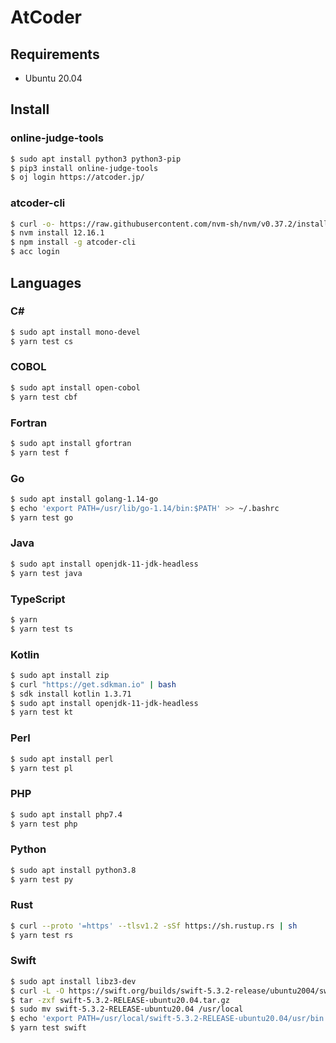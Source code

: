 # AtCoder

## Requirements

- Ubuntu 20.04

## Install

### online-judge-tools

```sh
$ sudo apt install python3 python3-pip
$ pip3 install online-judge-tools
$ oj login https://atcoder.jp/
```

### atcoder-cli

```sh
$ curl -o- https://raw.githubusercontent.com/nvm-sh/nvm/v0.37.2/install.sh | bash
$ nvm install 12.16.1
$ npm install -g atcoder-cli
$ acc login
```

## Languages

### C#

```sh
$ sudo apt install mono-devel
$ yarn test cs
```

### COBOL

```sh
$ sudo apt install open-cobol
$ yarn test cbf
```

### Fortran

```sh
$ sudo apt install gfortran
$ yarn test f
```

### Go

```sh
$ sudo apt install golang-1.14-go
$ echo 'export PATH=/usr/lib/go-1.14/bin:$PATH' >> ~/.bashrc
$ yarn test go
```

### Java

```sh
$ sudo apt install openjdk-11-jdk-headless
$ yarn test java
```

### TypeScript

```sh
$ yarn
$ yarn test ts
```

### Kotlin

```sh
$ sudo apt install zip
$ curl "https://get.sdkman.io" | bash
$ sdk install kotlin 1.3.71
$ sudo apt install openjdk-11-jdk-headless
$ yarn test kt
```

### Perl

```sh
$ sudo apt install perl
$ yarn test pl
```

### PHP

```sh
$ sudo apt install php7.4
$ yarn test php
```

### Python

```sh
$ sudo apt install python3.8
$ yarn test py
```

### Rust

```sh
$ curl --proto '=https' --tlsv1.2 -sSf https://sh.rustup.rs | sh
$ yarn test rs
```

### Swift

```sh
$ sudo apt install libz3-dev
$ curl -L -O https://swift.org/builds/swift-5.3.2-release/ubuntu2004/swift-5.3.2-RELEASE/swift-5.3.2-RELEASE-ubuntu20.04.tar.gz
$ tar -zxf swift-5.3.2-RELEASE-ubuntu20.04.tar.gz
$ sudo mv swift-5.3.2-RELEASE-ubuntu20.04 /usr/local
$ echo 'export PATH=/usr/local/swift-5.3.2-RELEASE-ubuntu20.04/usr/bin:$PATH' >> ~/.bashrc
$ yarn test swift
```
